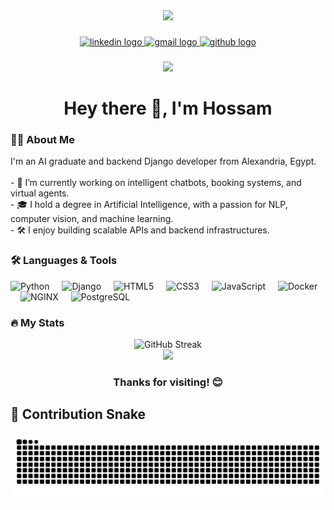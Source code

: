 <div align="center">
  <img height="150" src="https://media.giphy.com/media/M9gbBd9nbDrOTu1Mqx/giphy.gif" />
</div>

###

<div align="center">
  <a href="https://www.linkedin.com/in/hossam-elganainy-152794246/" target="_blank">
    <img src="https://img.shields.io/static/v1?message=LinkedIn&logo=linkedin&label=&color=0077B5&logoColor=white&labelColor=&style=for-the-badge" height="25" alt="linkedin logo" />
  </a>
  <a href="mailto:hanyhossam93@gmail.com" target="_blank">
    <img src="https://img.shields.io/static/v1?message=Gmail&logo=gmail&label=&color=EA4335&logoColor=white&labelColor=&style=for-the-badge" height="25" alt="gmail logo" />
  </a>
  <a href="https://github.com/Hossam-elganainy" target="_blank">
    <img src="https://img.shields.io/static/v1?message=GitHub&logo=github&label=&color=171515&logoColor=white&labelColor=&style=for-the-badge" height="25" alt="github logo" />
  </a>
</div>

###

<div align="center">
  <img src="https://visitor-badge.laobi.icu/badge?page_id=Hossam-elganainy.Hossam-elganainy" />
</div>

###

<h1 align="center">Hey there 👋, I'm Hossam</h1>

###

<h3 align="left">👨‍💻 About Me</h3>

<p align="left">
I'm an AI graduate and backend Django developer from Alexandria, Egypt.<br><br>
- 🔭 I’m currently working on intelligent chatbots, booking systems, and virtual agents.<br>
- 🎓 I hold a degree in Artificial Intelligence, with a passion for NLP, computer vision, and machine learning.<br>
- 🛠 I enjoy building scalable APIs and backend infrastructures.<br>
</p>

###

<h3 align="left">🛠️ Languages & Tools</h3>

<div align="left">
  <img src="https://cdn.jsdelivr.net/gh/devicons/devicon/icons/python/python-original.svg" height="40" alt="Python" />
  <img width="12" />
  <img src="https://cdn.jsdelivr.net/gh/devicons/devicon/icons/django/django-plain.svg" height="40" alt="Django" />
  <img width="12" />
  <img src="https://cdn.jsdelivr.net/gh/devicons/devicon/icons/html5/html5-original.svg" height="40" alt="HTML5" />
  <img width="12" />
  <img src="https://cdn.jsdelivr.net/gh/devicons/devicon/icons/css3/css3-original.svg" height="40" alt="CSS3" />
  <img width="12" />
  <img src="https://cdn.jsdelivr.net/gh/devicons/devicon/icons/javascript/javascript-original.svg" height="40" alt="JavaScript" />
  <img width="12" />
  <img src="https://cdn.jsdelivr.net/gh/devicons/devicon/icons/docker/docker-original.svg" height="40" alt="Docker" />
  <img width="12" />
  <img src="https://cdn.jsdelivr.net/gh/devicons/devicon/icons/nginx/nginx-original.svg" height="40" alt="NGINX" />
  <img width="12" />
  <img src="https://cdn.jsdelivr.net/gh/devicons/devicon/icons/postgresql/postgresql-original.svg" height="40" alt="PostgreSQL" />
</div>



<h3 align="left">🔥 My Stats</h3>

<div align="center">
  <img src="https://streak-stats.demolab.com?user=Hossam-elganainy&theme=dark&hide_border=false&border_radius=5" height="220" alt="GitHub Streak" />
  <br>
  <img src="https://github-readme-stats.vercel.app/api?username=Hossam-elganainy&show_icons=true&theme=tokyonight&hide_border=true" height="180" />
</div>

###

<h3 align="center">Thanks for visiting! 😊</h3>

## 🐍 Contribution Snake

![GitHub Snake dark](https://raw.githubusercontent.com/Hossam-elganainy/Hossam-elganainy/output/snake.svg)
